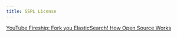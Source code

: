 ```yaml
---
title: SSPL License
---
```


[YouTube Fireship: Fork you ElasticSearch! How Open Source Works](https://youtu.be/tzq4asJegKY)